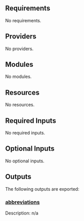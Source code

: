 <!-- BEGIN_TF_DOCS -->
## Requirements

No requirements.

## Providers

No providers.

## Modules

No modules.

## Resources

No resources.

## Required Inputs

No required inputs.

## Optional Inputs

No optional inputs.

## Outputs

The following outputs are exported:

### <a name="output_abbreviations"></a> [abbreviations](#output\_abbreviations)

Description: n/a
<!-- END_TF_DOCS -->